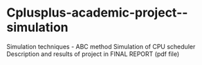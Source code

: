 # Cplusplus-academic-project--simulation
Simulation techniques - ABC method
Simulation of CPU scheduler 
Description and results of project in FINAL REPORT (pdf file)
